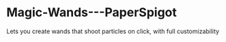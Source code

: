 # Magic-Wands---PaperSpigot
Lets you create wands that shoot particles on click, with full customizability
